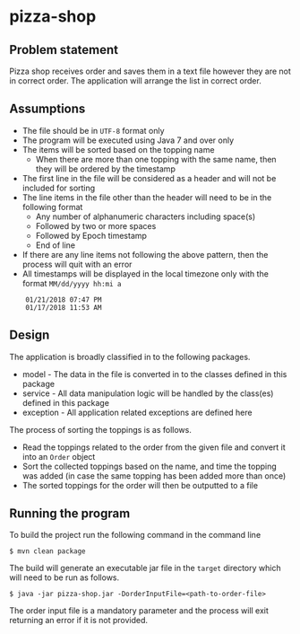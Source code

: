 # pizza-shop

## Problem statement
Pizza shop receives order and saves them in a text file however they are not in correct order.
The application will arrange the list in correct order. 

## Assumptions
* The file should be in `UTF-8` format only
* The program will be executed using Java 7 and over only
* The items will be sorted based on the topping name
    * When there are more than one topping with the same name, then they will be ordered by the timestamp
* The first line in the file will be considered as a header and will not be included for sorting
* The line items in the file other than the header will need to be in the following format
    * Any number of alphanumeric characters including space(s)
    * Followed by two or more spaces
    * Followed by Epoch timestamp
    * End of line
* If there are any line items not following the above pattern, then the process will quit with an error
* All timestamps will be displayed in the local timezone only with the format `MM/dd/yyyy hh:mi a`
```
    01/21/2018 07:47 PM 
    01/17/2018 11:53 AM
```

## Design
The application is broadly classified in to the following packages.
* model - The data in the file is converted in to the classes defined in this package
* service - All data manipulation logic will be handled by the class(es) defined in this package
* exception - All application related exceptions are defined here

The process of sorting the toppings is as follows.
* Read the toppings related to the order from the given file and convert it into an `Order` object
* Sort the collected toppings based on the name, and time the topping was added (in case the same topping has been added more than once)
* The sorted toppings for the order will then be outputted to a file

## Running the program
To build the project run the following command in the command line

    $ mvn clean package
    
The build will generate an executable jar file in the `target` directory which will need to be run as follows.

    $ java -jar pizza-shop.jar -DorderInputFile=<path-to-order-file>

The order input file is a mandatory parameter and the process will exit returning an error if it is not provided.